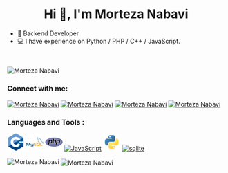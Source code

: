 <h1 align="center">Hi 👋, I'm Morteza Nabavi</h1>

- 🏫  Backend Developer
- 💻  I have experience on Python / PHP / C++ / JavaScript.


<p align="left"> <img src="http://65.109.197.153/newBazdid.php" alt="" /> </p>

<p align="left"> <img src="https://komarev.com/ghpvc/?username=mortezanabavi&label=Profile%20views&color=0e75b6&style=flat" alt="Morteza Nabavi" /> </p>

<h3 align="left">Connect with me:</h3>
<p align="left">
<a href="https://twitter.com/SingleDevX" target="blank"><img align="center" src="https://raw.githubusercontent.com/rahuldkjain/github-profile-readme-generator/master/src/images/icons/Social/twitter.svg" alt="Morteza Nabavi" height="30" width="40" /></a>
<a href="mailto:MortezaNabavi93@gmail.com" target="blank"><img align="center" src="https://upload.wikimedia.org/wikipedia/commons/thumb/7/7e/Gmail_icon_%282020%29.svg/512px-Gmail_icon_%282020%29.svg.png?20221017173631" alt="Morteza Nabavi" height="30" width="40" /></a>
<a href="https://github.com/mortezanabavi" target="blank"><img align="center" src="https://raw.githubusercontent.com/rahuldkjain/github-profile-readme-generator/master/src/images/icons/Social/github.svg" alt="Morteza Nabavi" height="30" width="40" /></a>
<a href="https://t.me/Pviim" target="blank"><img align="center" src="https://raw.githubusercontent.com/rahuldkjain/github-profile-readme-generator/7ec05081dcb25f30e71cd7200fcd360f5daf1111/src/images/icons/Social/telegram.svg" alt="Morteza Nabavi" height="30" width="40" /></a>
</p>

<h3 align="left">Languages and Tools :</h3>
<p align="left">
<a href="https://www.w3schools.com/cpp/" target="blank"><img src="https://raw.githubusercontent.com/devicons/devicon/master/icons/cplusplus/cplusplus-original.svg" alt="cplusplus" width="40" height="40" /></a>
<a href="https://www.mysql.com/" target="blank"><img src="https://raw.githubusercontent.com/devicons/devicon/master/icons/mysql/mysql-original-wordmark.svg" alt="mysql" width="40" height="40" /></a>
<a href="https://www.php.net" target="blank"><img src="https://raw.githubusercontent.com/devicons/devicon/master/icons/php/php-original.svg" alt="php" width="40" height="40" /></a>
<a href="https://javascript.com" target="blank"><img src="https://upload.wikimedia.org/wikipedia/commons/b/ba/Javascript_badge.svg" alt="JavaScript" width="40" height="40" /></a>
<a href="https://www.python.org" target="blank"><img src="https://raw.githubusercontent.com/devicons/devicon/master/icons/python/python-original.svg" alt="python" width="40" height="40" /></a>
<a href="https://www.sqlite.org/" target="blank"><img src="https://www.vectorlogo.zone/logos/sqlite/sqlite-icon.svg" alt="sqlite" width="40" height="40" /></a> </p>

<p><img align="left" src="https://github-readme-stats.vercel.app/api/top-langs?username=mortezanabavi&show_icons=true&theme=dark&locale=en&layout=compact" alt="Morteza Nabavi" /></p>

<p>&nbsp;<img align="center" src="https://github-readme-stats.vercel.app/api?username=mortezanabavi&show_icons=true&theme=dark&locale=en" alt="Morteza Nabavi" /></p>

